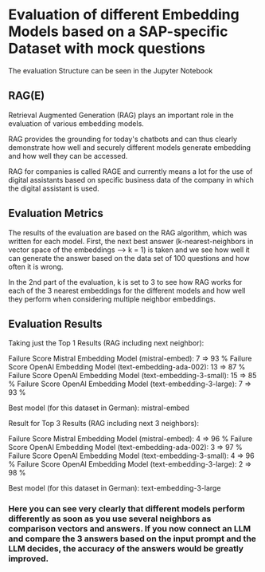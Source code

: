 # Evaluation of different Embedding Models based on a SAP-specific Dataset with mock questions

The evaluation Structure can be seen in the Jupyter Notebook

## RAG(E)

Retrieval Augmented Generation (RAG) plays an important role in the evaluation of various embedding models. 

RAG provides the grounding for today's chatbots and can thus clearly demonstrate how well and securely different models generate embedding and how well they can be accessed.

RAG for companies is called RAGE and currently means a lot for the use of digital assistants based on specific business data of the company in which the digital assistant is used.

## Evaluation Metrics

The results of the evaluation are based on the RAG algorithm, which was written for each model. First, the next best answer (k-nearest-neighbors in vector space of the embeddings --> k = 1) is taken and we see how well it can generate the answer based on the data set of 100 questions and how often it is wrong.

In the 2nd part of the evaluation, k is set to 3 to see how RAG works for each of the 3 nearest embeddings for the different models and how well they perform when considering multiple neighbor embeddings.

## Evaluation Results

Taking just the Top 1 Results (RAG including next neighbor):

Failure Score Mistral Embedding Model (mistral-embed):          7   => 93 %
Failure Score OpenAI Embedding Model (text-embedding-ada-002):  13  => 87 %
Failure Score OpenAI Embedding Model (text-embedding-3-small):  15  => 85 %
Failure Score OpenAI Embedding Model (text-embedding-3-large):  7   => 93 %

Best model (for this dataset in German): mistral-embed

Result for Top 3 Results (RAG including next 3 neighbors):

Failure Score Mistral Embedding Model (mistral-embed):          4   => 96 %
Failure Score OpenAI Embedding Model (text-embedding-ada-002):  3   => 97 %
Failure Score OpenAI Embedding Model (text-embedding-3-small):  4   => 96 %
Failure Score OpenAI Embedding Model (text-embedding-3-large):  2   => 98 %

Best model (for this dataset in German): text-embedding-3-large

### Here you can see very clearly that different models perform differently as soon as you use several neighbors as comparison vectors and answers. If you now connect an LLM and compare the 3 answers based on the input prompt and the LLM decides, the accuracy of the answers would be greatly improved.
